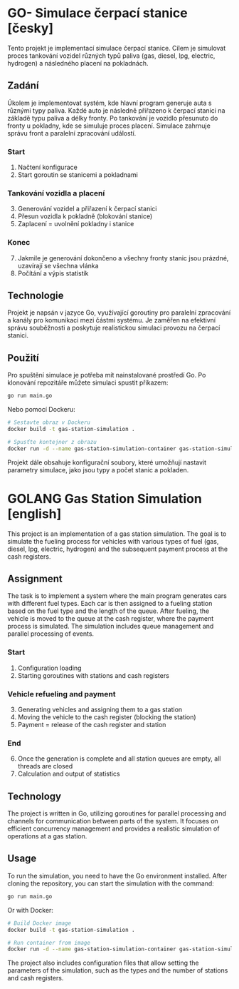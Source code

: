 # GO- Simulace čerpací stanice [česky]

Tento projekt je implementací simulace čerpací stanice. Cílem je simulovat proces tankování vozidel různých typů paliva 
(gas, diesel, lpg, electric, hydrogen) a následného placení na pokladnách.

## Zadání
Úkolem je implementovat systém, kde hlavní program generuje auta s různými typy paliva. Každé auto je následně přiřazeno
k čerpací stanici na základě typu paliva a délky fronty. Po tankování je vozidlo přesunuto do fronty u pokladny, kde se 
simuluje proces placení. Simulace zahrnuje správu front a paralelní zpracování událostí.

### Start
1. Načtení konfigurace
2. Start goroutin se stanicemi a pokladnami
### Tankování vozidla a placení
3. Generování vozidel a přiřazení k čerpací stanici
5. Přesun vozidla k pokladně (blokování stanice)
6. Zaplacení = uvolnění pokladny i stanice
### Konec
7. Jakmile je generování dokončeno a všechny fronty stanic jsou prázdné, uzavírají se všechna vlánka
8. Počítání a výpis statistik

## Technologie
Projekt je napsán v jazyce Go, využívající goroutiny pro paralelní zpracování a kanály pro komunikaci mezi částmi 
systému. Je zaměřen na efektivní správu souběžnosti a poskytuje realistickou simulaci provozu na čerpací stanici.

## Použití
Pro spuštění simulace je potřeba mít nainstalované prostředí Go. Po klonování repozitáře můžete simulaci spustit 
příkazem:

```bash
go run main.go
```
Nebo pomocí Dockeru:

```bash
# Sestavte obraz v Dockeru
docker build -t gas-station-simulation .

# Spusťte kontejner z obrazu
docker run -d --name gas-station-simulation-container gas-station-simulation
```

Projekt dále obsahuje konfigurační soubory, které umožňují nastavit parametry simulace, jako jsou typy a počet stanic a 
pokladen.

# GOLANG Gas Station Simulation [english]

This project is an implementation of a gas station simulation. The goal is to simulate the fueling process for vehicles 
with various types of fuel (gas, diesel, lpg, electric, hydrogen) and the subsequent payment process at the cash 
registers.

## Assignment
The task is to implement a system where the main program generates cars with different fuel types. Each car is then 
assigned to a fueling station based on the fuel type and the length of the queue. After fueling, the vehicle is moved 
to the queue at the cash register, where the payment process is simulated. The simulation includes queue management and 
parallel processing of events.

### Start
1. Configuration loading 
2. Starting goroutines with stations and cash registers
### Vehicle refueling and payment
3. Generating vehicles and assigning them to a gas station
4. Moving the vehicle to the cash register (blocking the station)
5. Payment = release of the cash register and station
### End
6. Once the generation is complete and all station queues are empty, all threads are closed
7. Calculation and output of statistics

## Technology
The project is written in Go, utilizing goroutines for parallel processing and channels for communication between parts 
of the system. It focuses on efficient concurrency management and provides a realistic simulation of operations at a 
gas station.

## Usage
To run the simulation, you need to have the Go environment installed. After cloning the repository, you can start the 
simulation with the command:

```bash
go run main.go
```
Or with Docker:
```bash
# Build Docker image
docker build -t gas-station-simulation .

# Run container from image
docker run -d --name gas-station-simulation-container gas-station-simulation
```
The project also includes configuration files that allow setting the parameters of the simulation, such as the types 
and the number of stations and cash registers.
